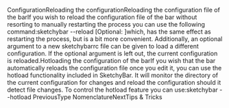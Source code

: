 ConfigurationReloading the configurationReloading the configuration file of the barIf you wish to reload the configuration file of the bar without resorting to
manually restarting the process you can use the following command:sketchybar --reload [Optional: ]which, has the same effect as restarting the process, but is a bit more
convenient. Additionally, an optional  argument to a new sketchybarrc
file can be given to load a different configuration. If the optional argument
is left out, the current configuration is reloaded.Hotloading the configuration of the barIf you wish that the bar automatically reloads the configuration file once you
edit it, you can use the hotload functionality included in SketchyBar. It will
monitor the directory of the current configuration for changes and reload the
configuration should it detect file changes. To control the hotload feature you
can use:sketchybar --hotload PreviousType NomenclatureNextTips & Tricks